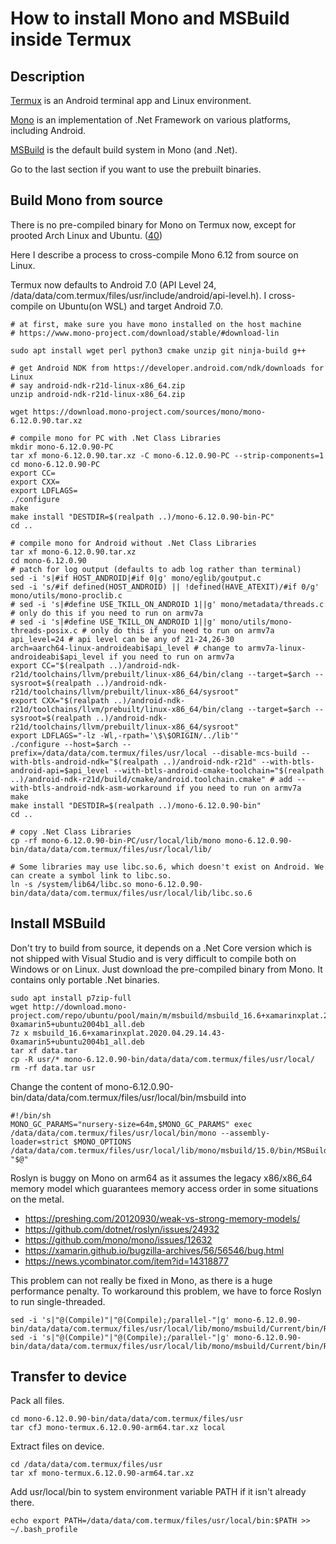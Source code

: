 ﻿# How to install Mono and MSBuild inside Termux

## Description

[Termux](https://github.com/termux/termux-app) is an Android terminal app and Linux environment.

[Mono](https://www.mono-project.com) is an implementation of .Net Framework on various platforms, including Android.

[MSBuild](https://github.com/microsoft/msbuild) is the default build system in Mono (and .Net).

Go to the last section if you want to use the prebuilt binaries.

## Build Mono from source

There is no pre-compiled binary for Mono on Termux now, except for prooted Arch Linux and Ubuntu. ([40](https://github.com/termux/termux-packages/issues/40))

Here I describe a process to cross-compile Mono 6.12 from source on Linux.

Termux now defaults to Android 7.0 (API Level 24, /data/data/com.termux/files/usr/include/android/api-level.h). I cross-compile on Ubuntu(on WSL) and target Android 7.0.

    # at first, make sure you have mono installed on the host machine
    # https://www.mono-project.com/download/stable/#download-lin

    sudo apt install wget perl python3 cmake unzip git ninja-build g++

    # get Android NDK from https://developer.android.com/ndk/downloads for Linux
    # say android-ndk-r21d-linux-x86_64.zip
    unzip android-ndk-r21d-linux-x86_64.zip

    wget https://download.mono-project.com/sources/mono/mono-6.12.0.90.tar.xz

    # compile mono for PC with .Net Class Libraries
    mkdir mono-6.12.0.90-PC
    tar xf mono-6.12.0.90.tar.xz -C mono-6.12.0.90-PC --strip-components=1
    cd mono-6.12.0.90-PC
    export CC=
    export CXX=
    export LDFLAGS=
    ./configure
    make
    make install "DESTDIR=$(realpath ..)/mono-6.12.0.90-bin-PC"
    cd ..

    # compile mono for Android without .Net Class Libraries
    tar xf mono-6.12.0.90.tar.xz
    cd mono-6.12.0.90
    # patch for log output (defaults to adb log rather than terminal)
    sed -i 's|#if HOST_ANDROID|#if 0|g' mono/eglib/goutput.c
    sed -i 's/#if defined(HOST_ANDROID) || !defined(HAVE_ATEXIT)/#if 0/g' mono/utils/mono-proclib.c
    # sed -i 's|#define USE_TKILL_ON_ANDROID 1||g' mono/metadata/threads.c # only do this if you need to run on armv7a
    # sed -i 's|#define USE_TKILL_ON_ANDROID 1||g' mono/utils/mono-threads-posix.c # only do this if you need to run on armv7a
    api_level=24 # api level can be any of 21-24,26-30
    arch=aarch64-linux-androideabi$api_level # change to armv7a-linux-androideabi$api_level if you need to run on armv7a
    export CC="$(realpath ..)/android-ndk-r21d/toolchains/llvm/prebuilt/linux-x86_64/bin/clang --target=$arch --sysroot=$(realpath ..)/android-ndk-r21d/toolchains/llvm/prebuilt/linux-x86_64/sysroot"
    export CXX="$(realpath ..)/android-ndk-r21d/toolchains/llvm/prebuilt/linux-x86_64/bin/clang --target=$arch --sysroot=$(realpath ..)/android-ndk-r21d/toolchains/llvm/prebuilt/linux-x86_64/sysroot"
    export LDFLAGS="-lz -Wl,-rpath='\$\$ORIGIN/../lib'"
    ./configure --host=$arch --prefix=/data/data/com.termux/files/usr/local --disable-mcs-build --with-btls-android-ndk="$(realpath ..)/android-ndk-r21d" --with-btls-android-api=$api_level --with-btls-android-cmake-toolchain="$(realpath ..)/android-ndk-r21d/build/cmake/android.toolchain.cmake" # add --with-btls-android-ndk-asm-workaround if you need to run on armv7a
    make
    make install "DESTDIR=$(realpath ..)/mono-6.12.0.90-bin"
    cd ..

    # copy .Net Class Libraries
    cp -rf mono-6.12.0.90-bin-PC/usr/local/lib/mono mono-6.12.0.90-bin/data/data/com.termux/files/usr/local/lib/

    # Some libraries may use libc.so.6, which doesn't exist on Android. We can create a symbol link to libc.so.
    ln -s /system/lib64/libc.so mono-6.12.0.90-bin/data/data/com.termux/files/usr/local/lib/libc.so.6

## Install MSBuild

Don't try to build from source, it depends on a .Net Core version which is not shipped with Visual Studio and is very difficult to compile both on Windows or on Linux. Just download the pre-compiled binary from Mono. It contains only portable .Net binaries.

    sudo apt install p7zip-full
    wget http://download.mono-project.com/repo/ubuntu/pool/main/m/msbuild/msbuild_16.6+xamarinxplat.2020.04.29.14.43-0xamarin5+ubuntu2004b1_all.deb
    7z x msbuild_16.6+xamarinxplat.2020.04.29.14.43-0xamarin5+ubuntu2004b1_all.deb
    tar xf data.tar
    cp -R usr/* mono-6.12.0.90-bin/data/data/com.termux/files/usr/local/
    rm -rf data.tar usr

Change the content of mono-6.12.0.90-bin/data/data/com.termux/files/usr/local/bin/msbuild into

    #!/bin/sh
    MONO_GC_PARAMS="nursery-size=64m,$MONO_GC_PARAMS" exec /data/data/com.termux/files/usr/local/bin/mono --assembly-loader=strict $MONO_OPTIONS /data/data/com.termux/files/usr/local/lib/mono/msbuild/15.0/bin/MSBuild.dll "$@"

Roslyn is buggy on Mono on arm64 as it assumes the legacy x86/x86_64 memory model which guarantees memory access order in some situations on the metal.

* https://preshing.com/20120930/weak-vs-strong-memory-models/
* https://github.com/dotnet/roslyn/issues/24932
* https://github.com/mono/mono/issues/12632
* https://xamarin.github.io/bugzilla-archives/56/56546/bug.html
* https://news.ycombinator.com/item?id=14318877

This problem can not really be fixed in Mono, as there is a huge performance penalty. To workaround this problem, we have to force Roslyn to run single-threaded.

    sed -i 's|"@(Compile)"|"@(Compile);/parallel-"|g' mono-6.12.0.90-bin/data/data/com.termux/files/usr/local/lib/mono/msbuild/Current/bin/Roslyn/Microsoft.CSharp.Core.targets
    sed -i 's|"@(Compile)"|"@(Compile);/parallel-"|g' mono-6.12.0.90-bin/data/data/com.termux/files/usr/local/lib/mono/msbuild/Current/bin/Roslyn/Microsoft.VisualBasic.Core.targets

## Transfer to device

Pack all files.

    cd mono-6.12.0.90-bin/data/data/com.termux/files/usr
    tar cfJ mono-termux.6.12.0.90-arm64.tar.xz local

Extract files on device.

    cd /data/data/com.termux/files/usr
    tar xf mono-termux.6.12.0.90-arm64.tar.xz

Add usr/local/bin to system environment variable PATH if it isn't already there.

    echo export PATH=/data/data/com.termux/files/usr/local/bin:$PATH >> ~/.bash_profile
